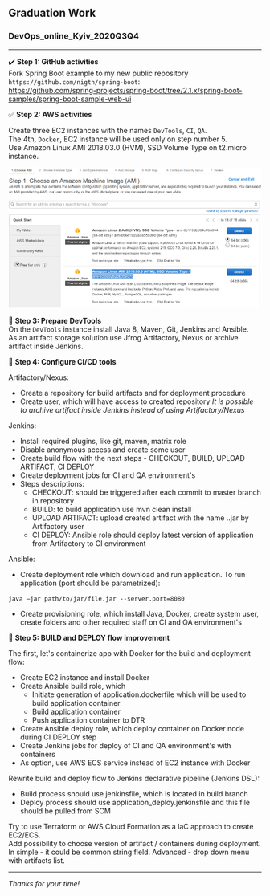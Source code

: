## Graduation Work
### DevOps_online_Kyiv_2020Q3Q4
___

:heavy_check_mark: **Step 1: GitHub activities**  
Fork Spring Boot example to my new public repository `https://github.com/nigth/spring-boot`:  
https://github.com/spring-projects/spring-boot/tree/2.1.x/spring-boot-samples/spring-boot-sample-web-ui  

:white_check_mark: **Step 2: AWS activities**

Create three EC2 instances with the names `DevTools`, `CI`, `QA`.  
The 4th, `Docker`, EC2 instance will be used only on step number 5.  
Use Amazon Linux AMI 2018.03.0 (HVM), SSD Volume Type on t2.micro instance.  

![ScrShot 01](https://github.com/nigth/gradwork/blob/master/scrshots/01.png "ScrShot 01")  

:black_square_button: **Step 3: Prepare DevTools**  
On the `DevTools` instance install Java 8, Maven, Git, Jenkins and Ansible.  
As an artifact storage solution use Jfrog Artifactory, Nexus or archive artifact inside Jenkins.  

:black_square_button: **Step 4: Configure CI/CD tools**  

Artifactory/Nexus:  
- Create a repository for build artifacts and for deployment procedure
- Create user, which will have access to created repository
_It is possible to archive artifact inside Jenkins instead of using Artifactory/Nexus_

Jenkins:  
- Install required plugins, like git, maven, matrix role
- Disable anonymous access and create some user
- Create build flow with the next steps - CHECKOUT, BUILD, UPLOAD ARTIFACT, CI DEPLOY
- Create deployment jobs for CI and QA environment's
- Steps descriptions:
  - CHECKOUT: should be triggered after each commit to master branch in repository
  - BUILD: to build application use mvn clean install
  - UPLOAD ARTIFACT: upload created artifact with the name <application-name>.<build-version>.jar by Artifactory user
  - CI DEPLOY: Ansible role should deploy latest version of application from Artifactory to CI environment

Ansible:  
- Create deployment role which download and run application. To run application (port should be parametrized):  
```
java –jar path/to/jar/file.jar --server.port=8080 
```
- Create provisioning role, which install Java, Docker, create system user, create folders and other required staff on CI and QA environment's

:black_square_button: **Step 5: BUILD and DEPLOY flow improvement**  

The first, let's containerize app with Docker for the build and deployment flow:  
- Create EC2 instance and install Docker
- Create Ansible build role, which
  - Initiate generation of application.dockerfile which will be used to build application container
  - Build application container
  - Push application container to DTR
- Create Ansible deploy role, which deploy container on Docker node during CI DEPLOY step
- Create Jenkins jobs for deploy of CI and QA environment's with containers
- As option, use AWS ECS service instead of EC2 instance with Docker

Rewrite build and deploy flow to Jenkins declarative pipeline (Jenkins DSL):  
- Build process should use jenkinsfile, which is located in build branch
- Deploy process should use application_deploy.jenkinsfile and this file should be pulled from SCM

Try to use Terraform or AWS Cloud Formation as a IaC approach to create EC2/ECS.  
Add possibility to choose version of artifact / containers during deployment. In simple - it could be common string field. Advanced - drop down menu with artifacts list.  

___

_Thanks for your time!_  





